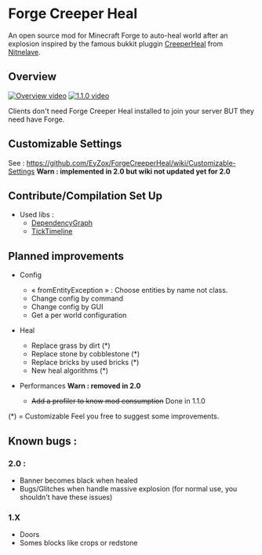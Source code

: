 # Forge Creeper Heal

An open source mod for Minecraft Forge to auto-heal world after an explosion inspired by the famous bukkit pluggin [CreeperHeal](http://dev.bukkit.org/server-mods/creeperheal-nitnelave/) from [Nitnelave](https://github.com/nitnelave).

## Overview

[![Overview video](http://img.youtube.com/vi/KBzI7iXmbx0/0.jpg)](http://www.youtube.com/watch?v=KBzI7iXmbx0)
[![1.1.0 video](http://img.youtube.com/vi/3M5EytpMjP4/0.jpg)](http://www.youtube.com/watch?v=3M5EytpMjP4)

Clients don't need Forge Creeper Heal installed to join your server BUT they need have Forge.

## Customizable Settings

See : https://github.com/EyZox/ForgeCreeperHeal/wiki/Customizable-Settings
**Warn : implemented in 2.0 but wiki not updated yet for 2.0**

## Contribute/Compilation Set Up

* Used libs :
  * [DependencyGraph](https://github.com/EyZox/DependencyGraph)
  * [TickTimeline](https://github.com/EyZox/TickTimeline)

## Planned improvements

* Config
  * « fromEntityException » : Choose entities by name not class.
  * Change config by command
  * Change config by GUI
  * Get a per world configuration

* Heal
  * Replace grass by dirt (*)
  * Replace stone by cobblestone (*)
  * Replace bricks by used bricks (*)
  * New heal algorithms (*)

* Performances **Warn : removed in 2.0**
  * ~~Add a profiler to know mod consumption~~ Done in 1.1.0

(*) = Customizable
Feel you free to suggest some improvements.

## Known bugs :

### 2.0 :

* Banner becomes black when healed
* Bugs/Glitches when handle massive explosion (for normal use, you shouldn't have these issues)

### 1.X
* Doors
* Somes blocks like crops or redstone

